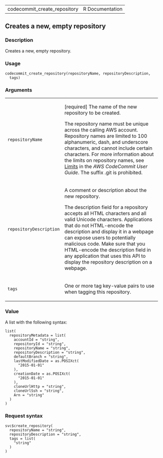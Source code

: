 <table style="width: 100%;">
<tbody>
<tr class="odd">
<td>codecommit_create_repository</td>
<td style="text-align: right;">R Documentation</td>
</tr>
</tbody>
</table>

## Creates a new, empty repository

### Description

Creates a new, empty repository.

### Usage

    codecommit_create_repository(repositoryName, repositoryDescription,
      tags)

### Arguments

<table>
<colgroup>
<col style="width: 35%" />
<col style="width: 65%" />
</colgroup>
<tbody>
<tr class="odd">
<td><code
id="codecommit_create_repository_:_repositoryName">repositoryName</code></td>
<td><p>[required] The name of the new repository to be created.</p>
<p>The repository name must be unique across the calling AWS account.
Repository names are limited to 100 alphanumeric, dash, and underscore
characters, and cannot include certain characters. For more information
about the limits on repository names, see <a
href="https://docs.aws.amazon.com/codecommit/latest/userguide/limits.html">Limits</a>
in the <em>AWS CodeCommit User Guide</em>. The suffix .git is
prohibited.</p></td>
</tr>
<tr class="even">
<td><code
id="codecommit_create_repository_:_repositoryDescription">repositoryDescription</code></td>
<td><p>A comment or description about the new repository.</p>
<p>The description field for a repository accepts all HTML characters
and all valid Unicode characters. Applications that do not HTML-encode
the description and display it in a webpage can expose users to
potentially malicious code. Make sure that you HTML-encode the
description field in any application that uses this API to display the
repository description on a webpage.</p></td>
</tr>
<tr class="odd">
<td><code id="codecommit_create_repository_:_tags">tags</code></td>
<td><p>One or more tag key-value pairs to use when tagging this
repository.</p></td>
</tr>
</tbody>
</table>

### Value

A list with the following syntax:

    list(
      repositoryMetadata = list(
        accountId = "string",
        repositoryId = "string",
        repositoryName = "string",
        repositoryDescription = "string",
        defaultBranch = "string",
        lastModifiedDate = as.POSIXct(
          "2015-01-01"
        ),
        creationDate = as.POSIXct(
          "2015-01-01"
        ),
        cloneUrlHttp = "string",
        cloneUrlSsh = "string",
        Arn = "string"
      )
    )

### Request syntax

    svc$create_repository(
      repositoryName = "string",
      repositoryDescription = "string",
      tags = list(
        "string"
      )
    )
